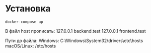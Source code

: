 # Установка
```shell
docker-compose up

```

В файл host прописать:
127.0.0.1 backend.test
127.0.0.1 frontend.test

Пути до файла:
Windows: C:\Windows\System32\drivers\etc\hosts
macOS/Linux: /etc/hosts

